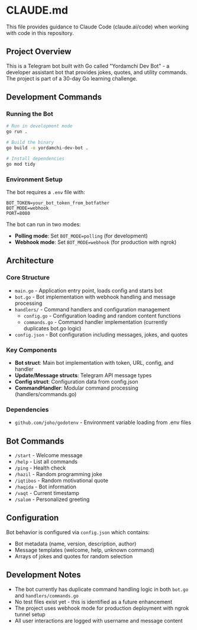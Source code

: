 # CLAUDE.md

This file provides guidance to Claude Code (claude.ai/code) when working with code in this repository.

## Project Overview

This is a Telegram bot built with Go called "Yordamchi Dev Bot" - a developer assistant bot that provides jokes, quotes, and utility commands. The project is part of a 30-day Go learning challenge.

## Development Commands

### Running the Bot
```bash
# Run in development mode
go run .

# Build the binary
go build -o yordamchi-dev-bot .

# Install dependencies
go mod tidy
```

### Environment Setup
The bot requires a `.env` file with:
```
BOT_TOKEN=your_bot_token_from_botfather
BOT_MODE=webhook
PORT=8080
```

The bot can run in two modes:
- **Polling mode**: Set `BOT_MODE=polling` (for development)
- **Webhook mode**: Set `BOT_MODE=webhook` (for production with ngrok)

## Architecture

### Core Structure
- `main.go` - Application entry point, loads config and starts bot
- `bot.go` - Bot implementation with webhook handling and message processing
- `handlers/` - Command handlers and configuration management
  - `config.go` - Configuration loading and random content functions
  - `commands.go` - Command handler implementation (currently duplicates bot.go logic)
- `config.json` - Bot configuration including messages, jokes, and quotes

### Key Components
- **Bot struct**: Main bot implementation with token, URL, config, and handler
- **Update/Message structs**: Telegram API message types
- **Config struct**: Configuration data from config.json
- **CommandHandler**: Modular command processing (handlers/commands.go)

### Dependencies
- `github.com/joho/godotenv` - Environment variable loading from .env files

## Bot Commands
- `/start` - Welcome message
- `/help` - List all commands  
- `/ping` - Health check
- `/hazil` - Random programming joke
- `/iqtibos` - Random motivational quote
- `/haqida` - Bot information
- `/vaqt` - Current timestamp
- `/salom` - Personalized greeting

## Configuration
Bot behavior is configured via `config.json` which contains:
- Bot metadata (name, version, description, author)
- Message templates (welcome, help, unknown command)
- Arrays of jokes and quotes for random selection

## Development Notes
- The bot currently has duplicate command handling logic in both `bot.go` and `handlers/commands.go`
- No test files exist yet - this is identified as a future enhancement
- The project uses webhook mode for production deployment with ngrok tunnel setup
- All user interactions are logged with username and message content